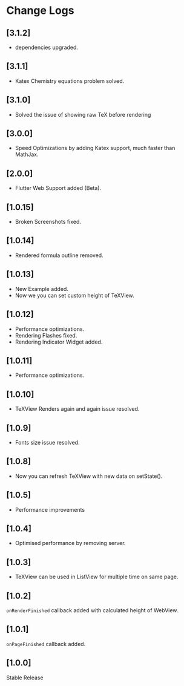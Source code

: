 # Change Logs

## [3.1.2]
- dependencies upgraded.

## [3.1.1]
- Katex Chemistry equations problem solved.

## [3.1.0]
- Solved the issue of showing raw TeX before rendering

## [3.0.0]
- Speed Optimizations by adding Katex support, much faster than MathJax.

## [2.0.0]
- Flutter Web Support added (Beta).

## [1.0.15]
- Broken Screenshots fixed.

## [1.0.14]
- Rendered formula outline removed.

## [1.0.13]
- New Example added.
- Now we you can set custom height of TeXView.

## [1.0.12]
- Performance optimizations.
- Rendering Flashes fixed.
- Rendering Indicator Widget added.

## [1.0.11]
- Performance optimizations.

## [1.0.10]
- TeXView Renders again and again issue resolved.

## [1.0.9]
- Fonts size issue resolved.

## [1.0.8]
- Now you can refresh TeXView with new data on setState().

## [1.0.5]
- Performance improvements

## [1.0.4]
- Optimised performance by removing server.

## [1.0.3]

- TeXView can be used in ListView for multiple time on same page.

## [1.0.2]

`onRenderFinished` callback added with calculated height of WebView.

## [1.0.1]

`onPageFinished` callback added.

## [1.0.0]

Stable Release
